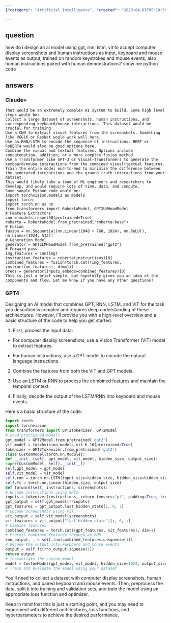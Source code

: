 ```yaml
---
{"category": "Artificial Intelligence", "created": "2023-04-03T05:10:58.123Z", "date": "2023-04-03 05:10:58", "description": "This article discusses an AI model that utilizes GPT, RNN/LSTM, and ViT to process input data from various sources such as screenshots, natural language instructions, and keyboard/mouse events. The model first extracts features using ViT, then encodes instructions with GPT, followed by processing the combined features through LSTM/RNN. Finally, it decodes the output into events utilizing CNNs, RobertaModel, and GPT2LMHeadModel.", "modified": "2023-04-03T05:18:11.775Z", "tags": ["AI", "GPT", "RNN/LSTM", "ViT", "Screenshots", "Natural Language Instructions", "Keyboard/Mouse Events"], "title": "ask chatgpt how to create an ai model for controlling computer under human instruction"}

---
```


## question

how do i design an ai model using gpt, rnn, lstm, vit to accept computer display screenshots and human instructions as input, keyboard and mouse events as output, trained on random keystrokes and mouse events, also human instructions paired with human demonstrations? show me python code

## answers

### Claude+

```
That would be an extremely complex AI system to build. Some high level steps would be:
Collect a large dataset of screenshots, human instructions, and corresponding keyboard/mouse interactions. This dataset would be crucial for training.
Use a CNN to extract visual features from the screenshots. Something like VGG16 or ResNet would work well here.
Use an RNN/LSTM to encode the sequence of instructions. BERT or RoBERTa would also be good options here.
Combine the visual and textual features. Options include concatenation, addition, or a more complex fusion method.
Use a Transformer like GPT-3 or Visual-Transformers to generate the keyboard/mouse interactions from the combined visual+textual features.
Train the entire model end-to-end to minimize the difference between the generated interactions and the ground truth interactions from your dataset.
This would likely take a team of ML engineers and researchers to develop, and would require lots of time, data, and compute.
Some sample Python code would be:
import torchvision.models as models
import torch
import torch.nn as nn
from transformers import RobertaModel, GPT2LMHeadModel
# Feature Extractors
cnn = models.resnet50(pretrained=True)
roberta = RobertaModel.from_pretrained("roberta-base")
# Fusion
fusion = nn.Sequential(nn.Linear(2048 + 768, 1024), nn.ReLU(), nn.Linear(1024, 512))
# Generation Model
generator = GPT2LMHeadModel.from_pretrained("gpt2")
# Forward pass
img_features = cnn(img)
instruction_features = roberta(instructions)[0]
combined_features = fusion(torch.cat((img_features, instruction_features), dim=1))
preds = generator(inputs_embeds=combined_features)[0]
This is just a brief sample, but hopefully gives you an idea of the components and flow. Let me know if you have any other questions!

```

### GPT4

Designing an AI model that combines GPT, RNN, LSTM, and ViT for the task you described is complex and requires deep understanding of these architectures. However, I'll provide you with a high-level overview and a basic structure of the code to help you get started.

1. First, process the input data:

- For computer display screenshots, use a Vision Transformer (ViT) model to extract features.

- For human instructions, use a GPT model to encode the natural language instructions.

2. Combine the features from both the ViT and GPT models.

3. Use an LSTM or RNN to process the combined features and maintain the temporal context.

4. Finally, decode the output of the LSTM/RNN into keyboard and mouse events.

Here's a basic structure of the code:

```python
import torch
import torchvision
from transformers import GPT2Tokenizer, GPT2Model
# Load pretrained models
gpt_model = GPT2Model.from_pretrained('gpt2')
vit_model = torchvision.models.vit_b_16(pretrained=True)
tokenizer = GPT2Tokenizer.from_pretrained('gpt2')
class CustomModel(torch.nn.Module):
def __init__(self, gpt_model, vit_model, hidden_size, output_size):
super(CustomModel, self).__init__()
self.gpt_model = gpt_model
self.vit_model = vit_model
self.rnn = torch.nn.LSTM(input_size=hidden_size, hidden_size=hidden_size, batch_first=True)
self.fc = torch.nn.Linear(hidden_size, output_size)
def forward(self, instructions, screenshots):
# Encode instructions using GPT2
inputs = tokenizer(instructions, return_tensors="pt", padding=True, truncation=True)
gpt_output = self.gpt_model(**inputs)
gpt_features = gpt_output.last_hidden_state[:, 0, :]
# Encode screenshots using ViT
vit_output = self.vit_model(screenshots)
vit_features = vit_output["last_hidden_state"][:, 0, :]
# Combine features
combined_features = torch.cat((gpt_features, vit_features), dim=1)
# Process combined features through an RNN
rnn_output, _ = self.rnn(combined_features.unsqueeze(1))
# Decode the output into keyboard and mouse events
output = self.fc(rnn_output.squeeze(1))
return output
# Instantiate the custom model
model = CustomModel(gpt_model, vit_model, hidden_size=1024, output_size=256)
# Train and evaluate the model using your dataset

```

You'll need to collect a dataset with computer display screenshots, human instructions, and paired keyboard and mouse events. Then, preprocess the data, split it into training and validation sets, and train the model using an appropriate loss function and optimizer.

Keep in mind that this is just a starting point, and you may need to experiment with different architectures, loss functions, and hyperparameters to achieve the desired performance.
